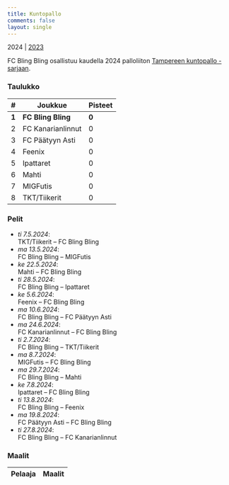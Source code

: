 ```yaml
---
title: Kuntopallo
comments: false
layout: single
---
```


2024 | [2023](/series/2023)


 FC Bling Bling osallistuu kaudella 2024 palloliiton [Tampereen kuntopallo -sarjaan](https://tulospalvelu.palloliitto.fi/category/NH1!lanhl24/tables).


### Taulukko
| # | Joukkue | Pisteet |
|---|---------| ---|
| **1** | **FC Bling Bling** | **0** |
|2 | FC Kanarianlinnut | 0 |
|3 | FC Päätyyn Asti | 0 |
|4 | Feenix | 0 |
|5 | Ipattaret | 0 |
|6 | Mahti | 0 |
|7 | MIGFutis | 0 |
|8 | TKT/Tiikerit | 0 |

### Pelit

* *ti 7.5.2024*:\
  TKT/Tiikerit – FC Bling Bling  
* *ma 13.5.2024*:\
  FC Bling Bling – MIGFutis  
* *ke 22.5.2024*:\
  Mahti – FC Bling Bling  
* *ti 28.5.2024*:\
  FC Bling Bling – Ipattaret  
* *ke 5.6.2024*:\
  Feenix – FC Bling Bling  
* *ma 10.6.2024*:\
  FC Bling Bling – FC Päätyyn Asti  
* *ma 24.6.2024*:\
  FC Kanarianlinnut – FC Bling Bling  
* *ti 2.7.2024*:\
  FC Bling Bling – TKT/Tiikerit  
* *ma 8.7.2024*:\
  MIGFutis – FC Bling Bling  
* *ma 29.7.2024*:\
  FC Bling Bling – Mahti  
* *ke 7.8.2024*:\
  Ipattaret – FC Bling Bling  
* *ti 13.8.2024*:\
  FC Bling Bling – Feenix  
* *ma 19.8.2024*:\
  FC Päätyyn Asti – FC Bling Bling  
* *ti 27.8.2024*:\
  FC Bling Bling – FC Kanarianlinnut  

### Maalit


| Pelaaja | Maalit |
|---| ---|
